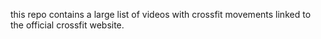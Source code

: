this repo contains a large list of videos with crossfit movements linked to the official crossfit website. 
